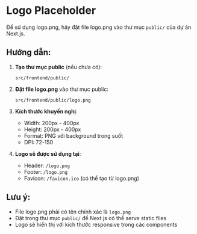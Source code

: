 # Logo Placeholder

Để sử dụng logo.png, hãy đặt file logo.png vào thư mục `public/` của dự án Next.js.

## Hướng dẫn:

1. **Tạo thư mục public** (nếu chưa có):
   ```
   src/frontend/public/
   ```

2. **Đặt file logo.png** vào thư mục public:
   ```
   src/frontend/public/logo.png
   ```

3. **Kích thước khuyến nghị**:
   - Width: 200px - 400px
   - Height: 200px - 400px
   - Format: PNG với background trong suốt
   - DPI: 72-150

4. **Logo sẽ được sử dụng tại**:
   - Header: `/logo.png`
   - Footer: `/logo.png`
   - Favicon: `/favicon.ico` (có thể tạo từ logo.png)

## Lưu ý:
- File logo.png phải có tên chính xác là `logo.png`
- Đặt trong thư mục `public/` để Next.js có thể serve static files
- Logo sẽ hiển thị với kích thước responsive trong các components

